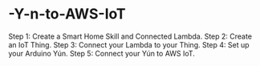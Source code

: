 # -Y-n-to-AWS-IoT
Step 1: Create a Smart Home Skill and Connected Lambda.
Step 2: Create an IoT Thing.
Step 3: Connect your Lambda to your Thing.
Step 4: Set up your Arduino Yún.
Step 5: Connect your Yún to AWS IoT.
